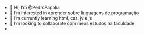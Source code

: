 - 👋 Hi, I’m @PedroPapalia
- 👀 I’m interested in aprender sobre linguagens de programação
- 🌱 I’m currently learning  html, css, jv e js
- 💞️ I’m looking to collaborate com meus estudos na faculdade 
-

<!---
PedroPapalia/PedroPapalia is a ✨ special ✨ repository because its `README.md` (this file) appears on your GitHub profile.
You can click the Preview link to take a look at your changes.
--->
